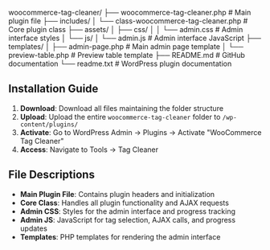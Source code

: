 woocommerce-tag-cleaner/
├── woocommerce-tag-cleaner.php      # Main plugin file
├── includes/
│   └── class-woocommerce-tag-cleaner.php   # Core plugin class
├── assets/
│   ├── css/
│   │   └── admin.css                # Admin interface styles
│   └── js/
│       └── admin.js                 # Admin interface JavaScript
├── templates/
│   ├── admin-page.php              # Main admin page template
│   └── preview-table.php           # Preview table template
├── README.md                       # GitHub documentation
└── readme.txt                     # WordPress plugin documentation

## Installation Guide

1. **Download**: Download all files maintaining the folder structure
2. **Upload**: Upload the entire `woocommerce-tag-cleaner` folder to `/wp-content/plugins/`
3. **Activate**: Go to WordPress Admin → Plugins → Activate "WooCommerce Tag Cleaner"
4. **Access**: Navigate to Tools → Tag Cleaner

## File Descriptions

- **Main Plugin File**: Contains plugin headers and initialization
- **Core Class**: Handles all plugin functionality and AJAX requests  
- **Admin CSS**: Styles for the admin interface and progress tracking
- **Admin JS**: JavaScript for tag selection, AJAX calls, and progress updates
- **Templates**: PHP templates for rendering the admin interface